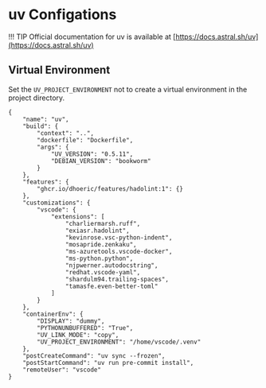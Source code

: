 # uv Configations

!!! TIP
    Official documentation for uv is available at [https://docs.astral.sh/uv](https://docs.astral.sh/uv)

## Virtual Environment
Set the `UV_PROJECT_ENVIRONMENT` not to create a virtual environment in the project directory.

```{.dockerfile title=".devcontainer/Dockerfile" hl_lines="34"}
{
    "name": "uv",
    "build": {
        "context": "..",
        "dockerfile": "Dockerfile",
        "args": {
            "UV_VERSION": "0.5.11",
            "DEBIAN_VERSION": "bookworm"
        }
    },
    "features": {
        "ghcr.io/dhoeric/features/hadolint:1": {}
    },
    "customizations": {
        "vscode": {
            "extensions": [
                "charliermarsh.ruff",
                "exiasr.hadolint",
                "kevinrose.vsc-python-indent",
                "mosapride.zenkaku",
                "ms-azuretools.vscode-docker",
                "ms-python.python",
                "njpwerner.autodocstring",
                "redhat.vscode-yaml",
                "shardulm94.trailing-spaces",
                "tamasfe.even-better-toml"
            ]
        }
    },
    "containerEnv": {
        "DISPLAY": "dummy",
        "PYTHONUNBUFFERED": "True",
        "UV_LINK_MODE": "copy",
        "UV_PROJECT_ENVIRONMENT": "/home/vscode/.venv"
    },
    "postCreateCommand": "uv sync --frozen",
    "postStartCommand": "uv run pre-commit install",
    "remoteUser": "vscode"
}

```

